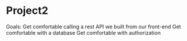 # Project2
Goals:
Get comfortable calling a rest API we built from our front-end
Get comfortable with a database
Get comfortable with authorization
